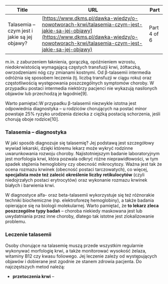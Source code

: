 | **Title**       | **URL**           | **Part**              |
|-----------------|-------------------|-----------------------|
| Talasemia – czym jest i jakie są jej objawy?         | [https://www.dkms.pl/dawka-wiedzy/o-nowotworach-krwi/talasemia-czym-jest-jakie-sa-jej-objawy](https://www.dkms.pl/dawka-wiedzy/o-nowotworach-krwi/talasemia-czym-jest-jakie-sa-jej-objawy)    | Part 4 of 6          |

m.in. z zaburzeniem łaknienia, gorączką, opóźnieniem wzrostu, niedokrwistością wymagającą częstych transfuzji krwi, żółtaczką, owrzodzeniami nóg czy zmianami kostnymi. Od β\-talasemii intermedia odróżnia się sposobem leczenia (tj. liczbą transfuzji w ciągu roku) oraz częstotliwością występowania poszczególnych symptomów choroby. W przypadku postaci intermedia niektórzy pacjenci nie wykazują nasilonych objawów lub przechodzą je łagodnie\[9].


Warto pamiętać:W przypadku β\-talasemii niezwykle istotna jest odpowiednia diagnostyka – u rodziców chorujących na postać minor powstaje 25% ryzyko urodzenia dziecka z ciężką postacią schorzenia, jeśli chorują oboje rodzice\[10].
### Talasemia – diagnostyka


W jaki sposób diagnozuje się talasemię? Jej podstawą jest szczegółowy wywiad lekarski, dzięki któremu lekarz może wykryć rodzinne uwarunkowania rozwoju choroby. Najistotniejszym badanie laboratoryjnym jest morfologia krwi, która pozwala odkryć różne nieprawidłowości, w tym spadek stężenia hemoglobiny czy obecność mikrocytozy. Ważna jest tak że ocena rozmazu krwinek (obecność postaci tarczowatych), co więcej, **specjalista może też zalecić określenie liczby retikulocytów** (czyli niedojrzałych postaci erytrocytów) oraz wykonanie rozmazu krwinek białych i barwienia krwi.


W diagnostyce alfa\- oraz beta\-talasemii wykorzystuje się też różnorakie techniki biochemiczne (np. elektroforezę hemoglobiny), a także badania opierające się na biologii molekularnej. Warto pamiętać, że **to lekarz zleca poszczególne typy badań** – choroba niekiedy maskowana jest lub uwydatniania przez inne choroby, dlatego tak istotne jest zlokalizowanie problemu.


### Leczenie talasemii


Osoby chorujące na talasemię muszą przede wszystkim regularnie wykonywać morfologię krwi, a także monitorować wysokość żelaza, witaminy B12 czy kwasu foliowego. Jej leczenie zależy od występujących objawów i dobierane jest zgodnie ze stanem zdrowia pacjenta. Do najczęstszych metod należą:


* **przetoczenia krwi** – 